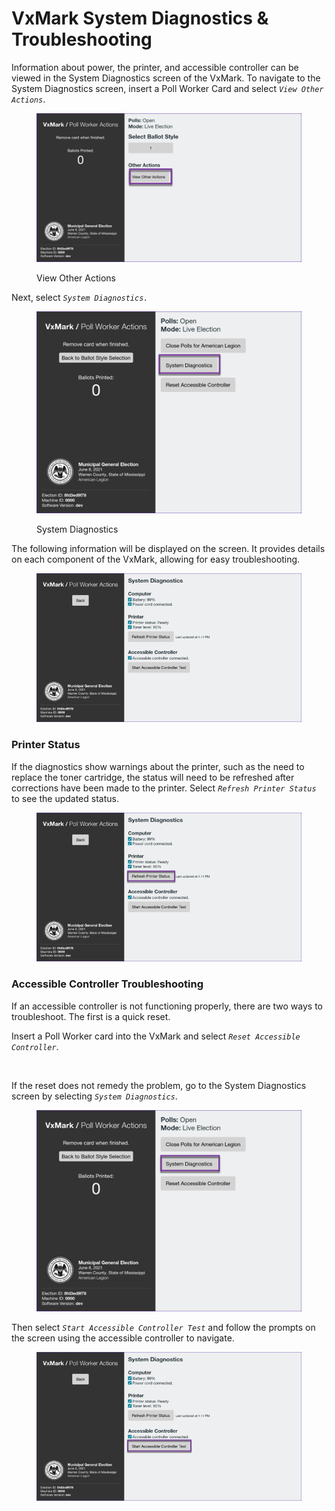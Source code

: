 # VxMark System Diagnostics & Troubleshooting

Information about power, the printer, and accessible controller can be viewed in the System Diagnostics screen of the VxMark. To navigate to the System Diagnostics screen, insert a Poll Worker Card and select _`View Other Actions`_.

<figure><img src="../.gitbook/assets/image (130).png" alt=""><figcaption><p>View Other Actions</p></figcaption></figure>

Next, select _`System Diagnostics.`_

<figure><img src="../.gitbook/assets/image (126).png" alt=""><figcaption><p>System Diagnostics</p></figcaption></figure>

The following information will be displayed on the screen.  It provides details on each component of the VxMark, allowing for easy troubleshooting.

<figure><img src="../.gitbook/assets/image (65).png" alt=""><figcaption></figcaption></figure>

### Printer Status

If the diagnostics show warnings about the printer, such as the need to replace the toner cartridge, the status will need to be refreshed after corrections have been made to the printer.  Select _`Refresh Printer Status`_ to see the updated status.

<figure><img src="../.gitbook/assets/image (53).png" alt=""><figcaption></figcaption></figure>

### Accessible Controller Troubleshooting

If an accessible controller is not functioning properly, there are two ways to troubleshoot.  The first is a quick reset.&#x20;

Insert a Poll Worker card into the VxMark and select _`Reset Accessible Controller`_.

<figure><img src="../.gitbook/assets/image (51).png" alt=""><figcaption></figcaption></figure>

If the reset does not remedy the problem, go to the System Diagnostics screen by selecting _`System Diagnostics`_.

<figure><img src="../.gitbook/assets/image (84).png" alt=""><figcaption></figcaption></figure>

Then select _`Start Accessible Controller Test`_ and follow the prompts on the screen using the accessible controller to navigate.

<figure><img src="../.gitbook/assets/image (43).png" alt=""><figcaption></figcaption></figure>
